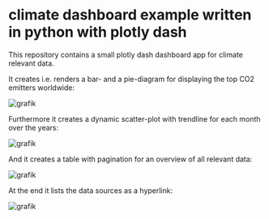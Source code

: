 # climate dashboard example written in python with plotly dash

This repository contains a small plotly dash dashboard app for climate relevant data.

It creates i.e. renders a bar- and a pie-diagram for displaying the top CO2 emitters worldwide:

![grafik](https://github.com/fuellner/climate-dashboard/assets/68563551/dd5125af-b4ca-4223-83b3-6a4d7259c3ae)

Furthermore it creates a dynamic scatter-plot with trendline for each month over the years:

![grafik](https://github.com/fuellner/climate-dashboard/assets/68563551/8f487223-8d00-4712-9519-d73f00b5a239)

And it creates a table with pagination for an overview of all relevant data:

![grafik](https://github.com/fuellner/climate-dashboard/assets/68563551/d0ed11a4-ddbc-4512-81d4-46956a06ba66)

At the end it lists the data sources as a hyperlink:

![grafik](https://github.com/fuellner/climate-dashboard/assets/68563551/e604d35d-fde4-4fce-84bb-7f151c05a2d1)

